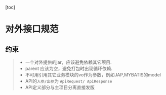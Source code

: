 [toc]

# 对外接口规范

## 约束

> - 一个对外提供的jar，应该避免依赖其它项目.
> - parent 应该为空，避免打包时出现循环依赖.
> - 不可用引用其它业务模块的vo作为参数，例如JAP,MYBATIS的model
> - API的`入参/出参`为 `ApiRequest/ ApiResponse`
> - API定义部分与主项目分离直接发版


